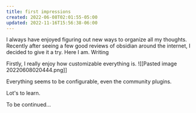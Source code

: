 ```yaml
---
title: first impressions
created: 2022-06-08T02:01:55-05:00
updated: 2022-11-16T15:56:38-06:00
---
```


I always have enjoyed figuring out new ways to organize all my thoughts.  Recently after seeing a few good reviews of obsidian around the internet, I decided to give it a try.  Here I am.  Writing

Firstly, I really enjoy how customizable everything is.
![[Pasted image 20220608020444.png]]

Everything seems to be configurable, even the community plugins.

Lot's to learn.

To be continued...
